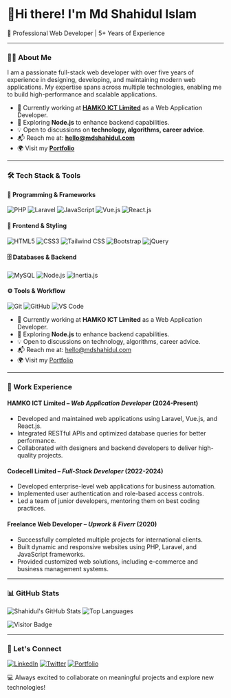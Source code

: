# 👋Hi there! I'm Md Shahidul Islam

🚀 Professional Web Developer | 5+ Years of Experience

---

### 👨‍💻 About Me

I am a passionate full-stack web developer with over five years of experience in designing, developing, and maintaining modern web applications. My expertise spans across multiple technologies, enabling me to build high-performance and scalable applications.

- 🔭 Currently working at **[HAMKO ICT Limited](http://hamkoict.com.bd)** as a Web Application Developer.
- 🌱 Exploring **Node.js** to enhance backend capabilities.
- 💡 Open to discussions on **technology, algorithms, career advice**.
- 📬 Reach me at: **[hello@mdshahidul.com](mailto:hello@mdshahidul.com)**
- 🌍 Visit my **[Portfolio](https://mdshahidul.com)**

---

### 🛠 Tech Stack & Tools

#### 🚀 Programming & Frameworks
![PHP](https://img.shields.io/badge/-PHP-black?logo=php&style=social)
![Laravel](https://img.shields.io/badge/-Laravel-black?logo=laravel&style=social)
![JavaScript](https://img.shields.io/badge/-JavaScript-black?logo=javascript&style=social)
![Vue.js](https://img.shields.io/badge/-Vue3-black?logo=vue.js&style=social)
![React.js](https://img.shields.io/badge/-React-black?logo=react&style=social)

#### 🎨 Frontend & Styling
![HTML5](https://img.shields.io/badge/-HTML5-black?logo=html5&style=social)
![CSS3](https://img.shields.io/badge/-CSS3-black?logo=css3&style=social)
![Tailwind CSS](https://img.shields.io/badge/-TailwindCSS-black?logo=tailwindcss&style=social)
![Bootstrap](https://img.shields.io/badge/-Bootstrap-black?logo=bootstrap&style=social)
![jQuery](https://img.shields.io/badge/-jQuery-black?logo=jquery&style=social)

#### 🗄 Databases & Backend
![MySQL](https://img.shields.io/badge/-MySQL-black?logo=mysql&style=social)
![Node.js](https://img.shields.io/badge/-Node.js-black?logo=node.js&style=social)
![Inertia.js](https://img.shields.io/badge/-Inertia.js-black?logo=inertia&style=social)

#### ⚙️ Tools & Workflow
![Git](https://img.shields.io/badge/-Git-black?logo=git&style=social)
![GitHub](https://img.shields.io/badge/-GitHub-black?logo=github&style=social)
![VS Code](https://img.shields.io/badge/-VS%20Code-black?logo=visual-studio-code&style=social)
<!-- ![Figma](https://img.shields.io/badge/-Figma-black?logo=figma&style=social) -->

- 🔭 Currently working at **HAMKO ICT Limited** as a Web Application Developer.
- 🌱 Exploring **Node.js** to enhance backend capabilities.
- 💡 Open to discussions on technology, algorithms, career advice.
- 📬 Reach me at: [hello@mdshahidul.com](mailto:hello@mdshahidul.com)
- 🌍 Visit my [Portfolio](https://mdshahidul.com)

---

### 💼 Work Experience

#### **HAMKO ICT Limited** – *Web Application Developer* (2024-Present)
- Developed and maintained web applications using Laravel, Vue.js, and React.js.
- Integrated RESTful APIs and optimized database queries for better performance.
- Collaborated with designers and backend developers to deliver high-quality projects.

#### **Codecell Limited** – *Full-Stack Developer* (2022-2024)
- Developed enterprise-level web applications for business automation.
- Implemented user authentication and role-based access controls.
- Led a team of junior developers, mentoring them on best coding practices.

#### **Freelance Web Developer** – *Upwork & Fiverr* (2020)
- Successfully completed multiple projects for international clients.
- Built dynamic and responsive websites using PHP, Laravel, and JavaScript frameworks.
- Provided customized web solutions, including e-commerce and business management systems.


---

### 📊 GitHub Stats

![Shahidul's GitHub Stats](https://github-readme-stats.vercel.app/api?username=shahidul890&count_private=true&show_icons=true&include_all_commits=true)
![Top Languages](https://github-readme-stats.vercel.app/api/top-langs/?username=shahidul890)

![Visitor Badge](https://visitor-badge.laobi.icu/badge?page_id=shahidul890.shahidul890)

---

### 📢 Let's Connect
[![LinkedIn](https://img.shields.io/badge/-LinkedIn-blue?logo=linkedin&style=flat)](https://www.linkedin.com/in/mdshahidul)
[![Twitter](https://img.shields.io/badge/-Twitter-blue?logo=twitter&style=flat)](https://twitter.com/shahidul890)
[![Portfolio](https://img.shields.io/badge/-Portfolio-black?logo=globe&style=flat)](https://mdshahidul.com)

💻 Always excited to collaborate on meaningful projects and explore new technologies!

